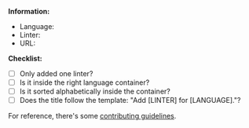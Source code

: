 <!-- Write anything you wish or feel is necessary above this comment. -->

**Information:**

- Language:
- Linter:
- URL:

<!-- Please tick all the boxes below if you fulfilled them. -->

**Checklist:**

- [ ] Only added one linter?
- [ ] Is it inside the right language container?
- [ ] Is it sorted alphabetically inside the container?
- [ ] Does the title follow the template: "Add [LINTER] for [LANGUAGE]."?

For reference, there's some [contributing guidelines](/CONTRIBUTING.md).

<!-- Thank you for helping out! -->
